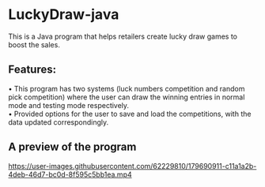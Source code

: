 # LuckyDraw-java
This is a Java program that helps retailers create lucky draw games to boost the sales.

## Features:
• This program has two systems (luck numbers competition and random pick competition) where the user can draw the winning entries in normal mode and testing mode respectively.  
• Provided options for the user to save and load the competitions, with the data updated correspondingly.

## A preview of the program
https://user-images.githubusercontent.com/62229810/179690911-c11a1a2b-4deb-46d7-bc0d-8f595c5bb1ea.mp4

